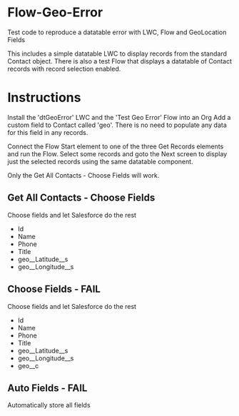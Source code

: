 # Flow-Geo-Error
Test code to reproduce a datatable error with LWC, Flow and GeoLocation Fields

This includes a simple datatable LWC to display records from the standard Contact object. 
There is also a test Flow that displays a datatable of Contact records with record selection enabled.  

# Instructions
Install the 'dtGeoError' LWC and the 'Test Geo Error' Flow into an Org
Add a custom field to Contact called 'geo'.  There is no need to populate any data for this field in any records.

Connect the Flow Start element to one of the three Get Records elements and run the Flow.
Select some records and goto the Next screen to display just the selected records using the same datatable component.

Only the Get All Contacts - Choose Fields will work.

## Get All Contacts - Choose Fields ##
Choose fields and let Salesforce do the rest
- Id
- Name
- Phone
- Title
- geo__Latitude__s
- geo__Longitude__s

## Choose Fields - FAIL ##
Choose fields and let Salesforce do the rest
- Id
- Name
- Phone
- Title
- geo__Latitude__s
- geo__Longitude__s
- geo__c

## Auto Fields - FAIL ##
Automatically store all fields


